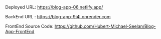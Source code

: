 Deployed URL: https://blog-app-06.netlify.app/

BackEnd URL : https://blog-app-9i4l.onrender.com

FrontEnd Source Code: https://github.com/Hubert-Michael-Seelan/Blog-App-FrontEnd
